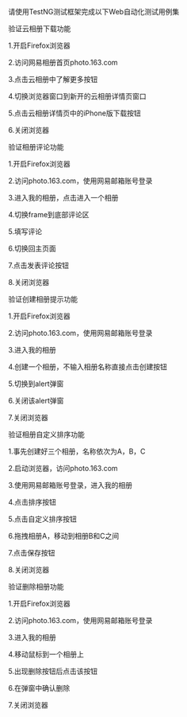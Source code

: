 请使用TestNG测试框架完成以下Web自动化测试用例集

验证云相册下载功能

1.开启Firefox浏览器

2.访问网易相册首页photo.163.com

3.点击云相册中了解更多按钮

4.切换浏览器窗口到新开的云相册详情页窗口

5.点击云相册详情页中的iPhone版下载按钮

6.关闭浏览器

验证相册评论功能

1.开启Firefox浏览器

2.访问photo.163.com，使用网易邮箱账号登录

3.进入我的相册，点击进入一个相册

4.切换frame到底部评论区

5.填写评论

6.切换回主页面

7.点击发表评论按钮

8.关闭浏览器

验证创建相册提示功能

1.开启Firefox浏览器

2.访问photo.163.com，使用网易邮箱账号登录

3.进入我的相册

4.创建一个相册，不输入相册名称直接点击创建按钮

5.切换到alert弹窗

6.关闭该alert弹窗

7.关闭浏览器

验证相册自定义排序功能

1.事先创建好三个相册，名称依次为A，B，C

2.启动浏览器，访问photo.163.com

3.使用网易邮箱账号登录，进入我的相册

4.点击排序按钮

5.点击自定义排序按钮

6.拖拽相册A，移动到相册B和C之间

7.点击保存按钮

8.关闭浏览器

验证删除相册功能

1.开启Firefox浏览器

2.访问photo.163.com，使用网易邮箱账号登录

3.进入我的相册

4.移动鼠标到一个相册上

5.出现删除按钮后点击该按钮

6.在弹窗中确认删除

7.关闭浏览器
